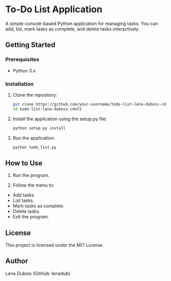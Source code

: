 # To-Do List Application

A simple console-based Python application for managing tasks. You can add, list, mark tasks as complete, and delete tasks interactively.

## Getting Started

### Prerequisites
- Python 3.x

### Installation
1. Clone the repository:
   ```bash
   git clone https://github.com/your-username/todo-list-lena-dubois-cdof2.git
   cd todo-list-lena-dubois-cdof2
   ```
2. Install the application using the setup.py file:
   ```bash
   python setup.py install
   ```
3. Run the application:
   ```bash
   python todo_list.py
   ```
## How to Use
1. Run the program.

2. Follow the menu to:

* Add tasks.
* List tasks.
* Mark tasks as complete.
* Delete tasks.
* Exit the program.

## License
This project is licensed under the MIT License.

## Author
Lena Dubois (GitHub: lenadub)

